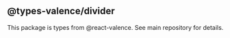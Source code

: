 ## @types-valence/divider

This package is types from @react-valence. See main repository for details.

